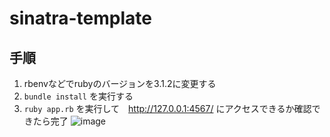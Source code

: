# sinatra-template
## 手順
1. rbenvなどでrubyのバージョンを3.1.2に変更する
2. `bundle install` を実行する
3. `ruby app.rb` を実行して　http://127.0.0.1:4567/ にアクセスできるか確認できたら完了
![image](https://user-images.githubusercontent.com/67081565/183000056-f248a77e-c79e-4dd8-aedc-22f057102fcd.png)

